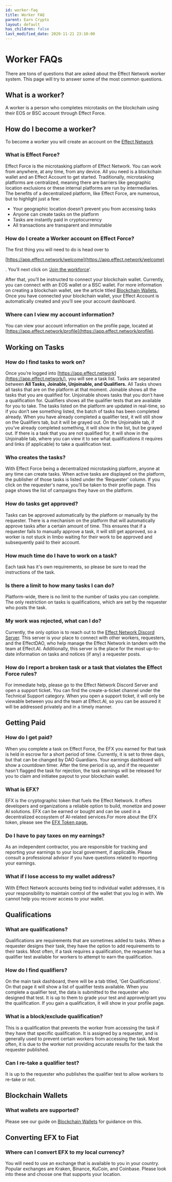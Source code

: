 ```yaml
---
id: worker-faq
title: Worker FAQ
parent: Earn Crypto
layout: default
has_children: false
last_modified_date: 2020-11-21 23:10:00
---
```


# Worker FAQs

There are tons of questions that are asked about the Effect Network worker system. This page will try to answer some of the most common questions.

## **What is a worker?**

A worker is a person who completes microtasks on the blockchain using their EOS or BSC account through Effect Force. 

## **How do I become a worker?**

To become a worker you will create an account on the [Effect Network](https://app.effect.network) 

### **What is Effect Force?**

Effect Force is the microtasking platform of Effect Network. You can work from anywhere, at any time, from any device. All you need is a blockchain wallet and an Effect Account to get started. Traditionally, microtasking platforms are centralized, meaning there are barriers like geographic location exclusions or these internal platforms are run by intermediaries. The benefits of a decentralized platform, like Effect Force, are numerous, but to highlight just a few:

- Your geographic location doesn’t prevent you from accessing tasks
- Anyone can create tasks on the platform
- Tasks are instantly paid in cryptocurrency
- All transactions are transparent and immutable

### **How do I create a Worker account on Effect Force?**

The first thing you will need to do is head over to

[https://app.effect.network/welcome](https://app.effect.network/welcome)

. You’ll next click on ‘[Join the workforce](https://app.effect.network/login)’.

After that, you’ll be instructed to connect your blockchain wallet. Currently, you can connect with an EOS wallet or a BSC wallet. For more information on creating a blockchain wallet, see the article titled [Blockchain Wallets.](docs/Effect-Network/blockchainwallets.md) Once you have connected your blockchain wallet, your Effect Account is automatically created and you’ll see your account dashboard.

### **Where can I view my account information?**

You can view your account information on the profile page, located at [https://app.effect.network/profile](https://app.effect.network/profile).

## **Working on Tasks**

### **How do I find tasks to work on?**

Once you’re logged into [https://app.effect.network](https://app.effect.network/), you will see a task list. Tasks are separated between **All Tasks, Joinable, Unjoinable, and Qualifiers.** All Tasks shows all tasks that are on the platform at that moment. Joinable shows all the tasks that you are qualified for. Unjoinable shows tasks that you don’t have a qualification for. Qualifiers shows all the qualifier tests that are available for you to take. The tasks listed on the platform are updated in real-time, so if you don’t see something listed, the batch of tasks has been completed already. When you have already completed a qualifier test, it will still show on the Qualifiers tab, but it will be grayed out. On the Unjoinable tab, if you’ve already completed something, it will show in the list, but be grayed out. If there is a task that you are not qualified for, it will show in the Unjoinable tab, where you can view it to see what qualifications it requires and links (if applicable) to take a qualification test.

### **Who creates the tasks?**

With Effect Force being a decentralized microtasking platform, anyone at any time can create tasks. When active tasks are displayed on the platform, the publisher of those tasks is listed under the ‘Requester’ column. If you click on the requester's name, you’ll be taken to their profile page. This page shows the list of campaigns they have on the platform.

### **How do tasks get approved?**

Tasks can be approved automatically by the platform or manually by the requester. There is a mechanism on the platform that will automatically approve tasks after a certain amount of time. This ensures that if a requester fails to manually approve a task, it will still get approved, so a worker is not stuck in limbo waiting for their work to be approved and subsequently paid to their account.

### **How much time do I have to work on a task?**
Each task has it's own requirements, so please be sure to read the instructions of the task. 

### **Is there a limit to how many tasks I can do?**

Platform-wide, there is no limit to the number of tasks you can complete. The only restriction on tasks is qualifications, which are set by the requester who posts the task.

### **My work was rejected, what can I do?**

Currently, the only option is to reach out to the [Effect Network Discord Server](http://discord.gg/effectnetwork). This server is your place to connect with other workers, requesters, and the EffectDAO, who help manage the Effect Network in tandem with the team at Effect.AI. Additionally, this server is the place for the most up-to-date information on tasks and notices (if any) a requester posts.

### **How do I report a broken task or a task that violates the Effect Force rules?**

For immediate help, please go to the Effect Network Discord Server and open a support ticket. You can find the create-a-ticket channel under the Technical Support category. When you open a support ticket, it will only be viewable between you and the team at Effect.AI, so you can be assured it will be addressed privately and in a timely manner.

## **Getting Paid**

### **How do I get paid?**
When you complete a task on Effect Force, the EFX you earned for that task is held in escrow for a short period of time. Currently, it is set to three days, but that can be changed by DAO Guardians. Your earnings dashboard will show a countdown timer. After the time period is up, and if the requester hasn't flagged the task for rejection, the task earnings will be released for you to claim and initiatee payout to your blockchain wallet. 

### **What is EFX?**
EFX is the cryptographic token that fuels the Effect Network. It offers developers and organizations a reliable option to build, monetize and power AI solutions. EFX can be earned or bought and can be used in a decentralized ecosystem of AI-related services.For more about the EFX token, please see the [EFX Token page.](docs/Effect-Network/efxtoken.md)

### **Do I have to pay taxes on my earnings?**
As an independent contractor, you are responsible for tracking and reporting your earnings to your local goverment, if applicable. Please consult a professional advisor if you have questions related to reporting your earnings. 

### **What if I lose access to my wallet address?**
With Effect Network accounts being tied to individual wallet addresses, it is your responsibility to maintain control of the wallet that you log in with. We cannot help you recover access to your wallet. 

## **Qualifications**

### **What are qualifications?**
Qualifications are requirements that are sometimes added to tasks. When a requester designs their task, they have the option to add requirements to their tasks. Most often, if a task requires a qualification, the requester has a qualifier test available for workers to attempt to earn the qualification. 

### **How do I find qualifiers?**
On the main task dashboard, there will be a tab titled, 'Get Qualifications'. On that page it will show a list of qualifier tests available. When you complete a qualifier test, the data is submitted to the requester who designed that test. It is up to them to grade your test and approve/grant you the qualification. If you gain a qualification, it will show in your profile page. 

### **What is a block/exclude qualification?**
This is a qualification that prevents the worker from accessing the task if they have that specific qualification. It is assigned by a requester, and is generally used to prevent certain workers from accessing the task. Most often, it is due to the worker not providing accurate results for the task the requester published. 

### **Can I re-take a qualifier test?**
It is up to the requester who publishes the qualifier test to allow workers to re-take or not. 

## **Blockchain Wallets**

### **What wallets are supported?**
Please see our guide on [Blockchain Wallets](docs/Effect-Network/blockchainwallets.md) for guidance on this. 

## **Converting EFX to Fiat**

### **Where can I convert EFX to my local currency?**
You will need to use an exchange that is available to you in your country. Popular exchanges are Kraken, Binance, KuCoin, and Coinbase. Please look into these and choose one that supports your location. 
